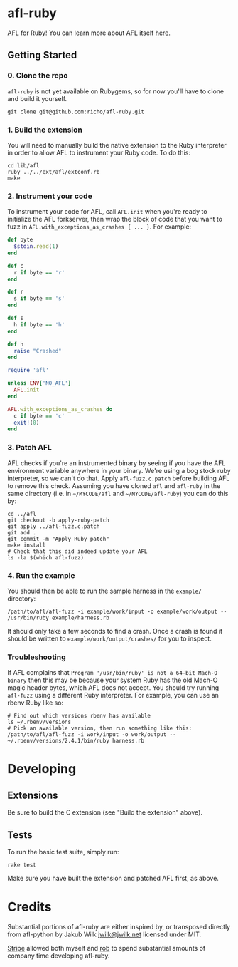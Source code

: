 # afl-ruby

AFL for Ruby! You can learn more about AFL itself [here](http://lcamtuf.coredump.cx/afl/).

## Getting Started

### 0. Clone the repo

`afl-ruby` is not yet available on Rubygems, so for now you'll have to clone and build it yourself.

    git clone git@github.com:richo/afl-ruby.git

### 1. Build the extension

You will need to manually build the native extension to the Ruby interpreter in order to allow AFL to instrument your Ruby code. To do this:

    cd lib/afl
    ruby ../../ext/afl/extconf.rb
    make

### 2. Instrument your code

To instrument your code for AFL, call `AFL.init` when you're ready to initialize the AFL forkserver,
then wrap the block of code that you want to fuzz in `AFL.with_exceptions_as_crashes { ... }`. For
example:

```ruby
def byte
  $stdin.read(1)
end

def c
  r if byte == 'r'
end

def r
  s if byte == 's'
end

def s
  h if byte == 'h'
end

def h
  raise "Crashed"
end

require 'afl'

unless ENV['NO_AFL']
  AFL.init
end

AFL.with_exceptions_as_crashes do
  c if byte == 'c'
  exit!(0)
end
```

### 3. Patch AFL

AFL checks if you're an instrumented binary by seeing if you have the AFL environment variable anywhere in your binary. We're using a bog stock ruby interpreter, so we can't do that. Apply `afl-fuzz.c.patch` before building AFL to remove this check. Assuming you have cloned `afl` and `afl-ruby` in the same directory (i.e. in `~/MYCODE/afl` and `~/MYCODE/afl-ruby`) you can do this by:

    cd ../afl
    git checkout -b apply-ruby-patch
    git apply ../afl-fuzz.c.patch
    git add .
    git commit -m "Apply Ruby patch"
    make install
    # Check that this did indeed update your AFL
    ls -la $(which afl-fuzz)

### 4. Run the example

You should then be able to run the sample harness in the `example/` directory:

    /path/to/afl/afl-fuzz -i example/work/input -o example/work/output -- /usr/bin/ruby example/harness.rb

It should only take a few seconds to find a crash. Once a crash is found it should be written to `example/work/output/crashes/` for you to inspect.

### Troubleshooting

If AFL complains that `Program '/usr/bin/ruby' is not a 64-bit Mach-O binary` then this may be because your system Ruby has the old Mach-O magic header bytes, which AFL does not accept. You should try running `afl-fuzz` using a different Ruby interpreter. For example, you can use an rbenv Ruby like so:

    # Find out which versions rbenv has available
    ls ~/.rbenv/versions
    # Pick an available version, then run something like this:
    /path/to/afl/afl-fuzz -i work/input -o work/output -- ~/.rbenv/versions/2.4.1/bin/ruby harness.rb

# Developing

## Extensions

Be sure to build the C extension (see "Build the extension" above).

## Tests

To run the basic test suite, simply run:

    rake test

Make sure you have built the extension and patched AFL first, as above.

# Credits

Substantial portions of afl-ruby are either inspired by, or transposed directly from afl-python by Jakub Wilk <jwilk@jwilk.net> licensed under MIT.

[Stripe](https://stripe.com) allowed both myself and [rob](https://github.com/robert) to spend substantial amounts of company time developing afl-ruby.

